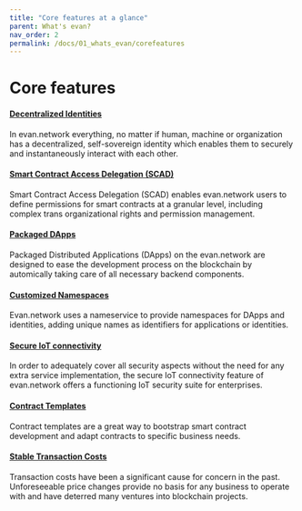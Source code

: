 ```yaml
---
title: "Core features at a glance"
parent: What's evan?
nav_order: 2
permalink: /docs/01_whats_evan/corefeatures
---
```


# Core features

#### [Decentralized Identities](https://evannetwork.github.io/doc/Identity)

In evan.network everything, no matter if human, machine or organization has a decentralized, self-sovereign identity which enables them to securely and instantaneously interact with each other.

#### [Smart Contract Access Delegation (SCAD)](https://evannetwork.github.io/dev/security)

Smart Contract Access Delegation (SCAD) enables evan.network users to define permissions for smart contracts at a granular level, including complex trans organizational rights and permission management.

#### [Packaged DApps](https://evannetwork.github.io/dapps/basics)

Packaged Distributed Applications (DApps) on the evan.network are designed to ease the development process on the blockchain by automically taking care of all necessary backend components.

#### [Customized Namespaces](https://evannetwork.github.io/doc/namespaces)

Evan.network uses a nameservice to provide namespaces for DApps and identities, adding unique names as identifiers for applications or identities.

#### [Secure IoT connectivity](https://evannetwork.github.io/doc/iotsecurity)

In order to adequately cover all security aspects without the need for any extra service implementation, the secure IoT connectivity feature of evan.network offers a functioning IoT security suite for enterprises.

#### [Contract Templates](https://evannetwork.github.io/dev/deployment)

Contract templates are a great way to bootstrap smart contract development and adapt contracts to specific business needs.

#### [Stable Transaction Costs](/doc/eve)
Transaction costs have been a significant cause for concern in the past. Unforeseeable price changes provide no basis for any business to operate with and have deterred many ventures into blockchain projects.
